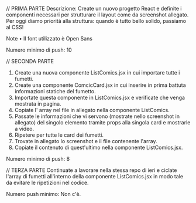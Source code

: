 // PRIMA PARTE 
Descrizione: Create un nuovo progetto React e definite i componenti necessari per strutturare il layout come da screenshot allegato.
Per oggi diamo priorità alla struttura: quando è tutto bello solido, passiamo al CSS!

Note
•	Il font utilizzato è Open Sans

Numero minimo di push: 10

// SECONDA PARTE 
1. Create una nuova componente ListComics.jsx in cui importare tutte i fumetti.
2. Create una componente ComcicCard.jsx in cui inserire in prima battuta informazioni statiche del   fumetto.
3. Importate questa componente in ListComics.jsx e verificate che venga mostrata in pagina.
4. Copiate l' array nel file in allegato nella componente ListComics.
5. Passate le informazioni che vi servono (mostrate nello screenshot in allegato) del singolo elemento  tramite props alla singola card e mostrarle a video. 
6. Ripetere per tutte le card dei fumetti.
7. Trovate in allegato lo screenshot e il file contenente l'array. 
8. Copiate il contenuto di quest'ultimo  nella componente ListComics.jsx.

Numero minimo di push: 8

// TERZA PARTE 
Continuate a lavorare nella stessa repo di ieri e ciclate l'array di fumetti all'interno della componente ListComics.jsx in modo tale da evitare le ripetizioni nel codice.

Numero push minimo: Non c'è.
